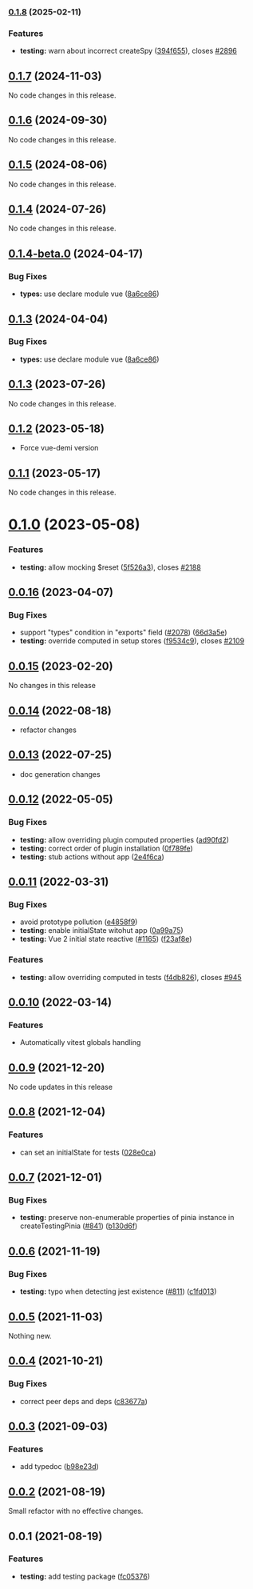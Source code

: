 ### [0.1.8](https://github.com/vuejs/pinia/compare/@pinia/testing@0.1.7...@pinia/testing@0.1.8) (2025-02-11)

### Features

- **testing:** warn about incorrect createSpy ([394f655](https://github.com/vuejs/pinia/commit/394f6553d13f2b46c6e52a68145c24699b98e7fa)), closes [#2896](https://github.com/vuejs/pinia/issues/2896)

## [0.1.7](https://github.com/vuejs/pinia/compare/@pinia/testing@0.1.6...@pinia/testing@0.1.7) (2024-11-03)

No code changes in this release.

## [0.1.6](https://github.com/vuejs/pinia/compare/@pinia/testing@0.1.5...@pinia/testing@0.1.6) (2024-09-30)

No code changes in this release.

## [0.1.5](https://github.com/vuejs/pinia/compare/@pinia/testing@0.1.4...@pinia/testing@0.1.5) (2024-08-06)

No code changes in this release.

## [0.1.4](https://github.com/vuejs/pinia/compare/@pinia/testing@0.1.4-beta.0...@pinia/testing@0.1.4) (2024-07-26)

No code changes in this release.

## [0.1.4-beta.0](https://github.com/vuejs/pinia/compare/@pinia/testing@0.1.3...@pinia/testing@0.1.4-beta.0) (2024-04-17)

### Bug Fixes

- **types:** use declare module vue ([8a6ce86](https://github.com/vuejs/pinia/commit/8a6ce86db83b6315c067c8a98c898b3c74efe62e))

## [0.1.3](https://github.com/vuejs/pinia/compare/@pinia/testing@0.1.3...@pinia/testing@0.1.3) (2024-04-04)

### Bug Fixes

- **types:** use declare module vue ([8a6ce86](https://github.com/vuejs/pinia/commit/8a6ce86db83b6315c067c8a98c898b3c74efe62e))

## [0.1.3](https://github.com/vuejs/pinia/compare/@pinia/testing@0.1.2...@pinia/testing@0.1.3) (2023-07-26)

No code changes in this release.

## [0.1.2](https://github.com/vuejs/pinia/compare/@pinia/testing@0.1.1...@pinia/testing@0.1.2) (2023-05-18)

- Force vue-demi version

## [0.1.1](https://github.com/vuejs/pinia/compare/@pinia/testing@0.1.0...@pinia/testing@0.1.1) (2023-05-17)

No code changes in this release.

# [0.1.0](https://github.com/vuejs/pinia/compare/@pinia/testing@0.0.16...@pinia/testing@0.1.0) (2023-05-08)

### Features

- **testing:** allow mocking $reset ([5f526a3](https://github.com/vuejs/pinia/commit/5f526a33ab0ac441fe865344977a11e0e471ce17)), closes [#2188](https://github.com/vuejs/pinia/issues/2188)

## [0.0.16](https://github.com/vuejs/pinia/compare/@pinia/testing@0.0.15...@pinia/testing@0.0.16) (2023-04-07)

### Bug Fixes

- support "types" condition in "exports" field ([#2078](https://github.com/vuejs/pinia/issues/2078)) ([66d3a5e](https://github.com/vuejs/pinia/commit/66d3a5edd03f28f52daf35449db8c5f660c70b01))
- **testing:** override computed in setup stores ([f9534c9](https://github.com/vuejs/pinia/commit/f9534c926469027f8ccc75c43ce1ea329b58aa0d)), closes [#2109](https://github.com/vuejs/pinia/issues/2109)

## [0.0.15](https://github.com/vuejs/pinia/compare/@pinia/testing@0.0.14...@pinia/testing@0.0.15) (2023-02-20)

No changes in this release

## [0.0.14](https://github.com/vuejs/pinia/compare/@pinia/testing@0.0.13...@pinia/testing@0.0.14) (2022-08-18)

- refactor changes

## [0.0.13](https://github.com/vuejs/pinia/compare/@pinia/testing@0.0.12...@pinia/testing@0.0.13) (2022-07-25)

- doc generation changes

## [0.0.12](https://github.com/vuejs/pinia/compare/@pinia/testing@0.0.11...@pinia/testing@0.0.12) (2022-05-05)

### Bug Fixes

- **testing:** allow overriding plugin computed properties ([ad90fd2](https://github.com/vuejs/pinia/commit/ad90fd24eecca8bd7bff238bcfa039e1a0a7f3d5))
- **testing:** correct order of plugin installation ([0f789fe](https://github.com/vuejs/pinia/commit/0f789fe1591ef8d2d10a8616c7abac8ad09cdf98))
- **testing:** stub actions without app ([2e4f6ca](https://github.com/vuejs/pinia/commit/2e4f6ca2e5ba92bc5ba835ebad4ab325a6428a5f))

## [0.0.11](https://github.com/vuejs/pinia/compare/@pinia/testing@0.0.10...@pinia/testing@0.0.11) (2022-03-31)

### Bug Fixes

- avoid prototype pollution ([e4858f9](https://github.com/vuejs/pinia/commit/e4858f9d5f447ba6162ca9f2472608a8bac3eca7))
- **testing:** enable initialState witohut app ([0a99a75](https://github.com/vuejs/pinia/commit/0a99a7589bed28104e26fccfa4fad007d73f4ca1))
- **testing:** Vue 2 initial state reactive ([#1165](https://github.com/vuejs/pinia/issues/1165)) ([f23af8e](https://github.com/vuejs/pinia/commit/f23af8eac97b055e58908eb76aae684fd68685b5))

### Features

- **testing:** allow overriding computed in tests ([f4db826](https://github.com/vuejs/pinia/commit/f4db8264bd61467fa85f2407aedf23756af4b67c)), closes [#945](https://github.com/vuejs/pinia/issues/945)

## [0.0.10](https://github.com/vuejs/pinia/compare/@pinia/testing@0.0.9...@pinia/testing@0.0.10) (2022-03-14)

### Features

- Automatically vitest globals handling

## [0.0.9](https://github.com/vuejs/pinia/compare/@pinia/testing@0.0.8...@pinia/testing@0.0.9) (2021-12-20)

No code updates in this release

## [0.0.8](https://github.com/vuejs/pinia/compare/@pinia/testing@0.0.7...@pinia/testing@0.0.8) (2021-12-04)

### Features

- can set an initialState for tests ([028e0ca](https://github.com/vuejs/pinia/commit/028e0cae2f46744f90c98914cfca13daa7ce36c1))

## [0.0.7](https://github.com/vuejs/pinia/compare/@pinia/testing@0.0.6...@pinia/testing@0.0.7) (2021-12-01)

### Bug Fixes

- **testing:** preserve non-enumerable properties of pinia instance in createTestingPinia ([#841](https://github.com/vuejs/pinia/issues/841)) ([b130d6f](https://github.com/vuejs/pinia/commit/b130d6f648239293457f347b42a7f1b668748d30))

## [0.0.6](https://github.com/vuejs/pinia/compare/@pinia/testing@0.0.5...@pinia/testing@0.0.6) (2021-11-19)

### Bug Fixes

- **testing:** typo when detecting jest existence ([#811](https://github.com/vuejs/pinia/issues/811)) ([c1fd013](https://github.com/vuejs/pinia/commit/c1fd01350b12b09ce49f923ebc9fee992c2408fd))

## [0.0.5](https://github.com/vuejs/pinia/compare/@pinia/testing@0.0.4...@pinia/testing@0.0.5) (2021-11-03)

Nothing new.

## [0.0.4](https://github.com/vuejs/pinia/compare/@pinia/testing@0.0.3...@pinia/testing@0.0.4) (2021-10-21)

### Bug Fixes

- correct peer deps and deps ([c83677a](https://github.com/vuejs/pinia/commit/c83677a9cf7a1cb20b2e6fed529f3c5500062648))

## [0.0.3](https://github.com/vuejs/pinia/compare/@pinia/testing@0.0.2...@pinia/testing@0.0.3) (2021-09-03)

### Features

- add typedoc ([b98e23d](https://github.com/vuejs/pinia/commit/b98e23d5588925c6a0094a92067a3cc5784e965d))

## [0.0.2](https://github.com/vuejs/pinia/compare/@pinia/testing@0.0.1...@pinia/testing@0.0.2) (2021-08-19)

Small refactor with no effective changes.

## 0.0.1 (2021-08-19)

### Features

- **testing:** add testing package ([fc05376](https://github.com/vuejs/pinia/commit/fc053763752c2b11d7b851f95334034a1f9b8347))

